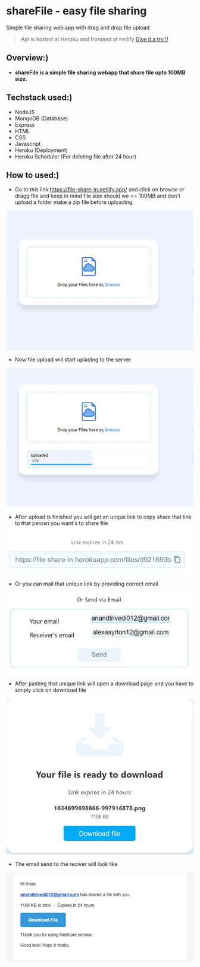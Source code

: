 # shareFile - easy file sharing

Simple file sharing web app with drag and drop file upload

> ApI is hosted at Heroku and frontend at netlify [Give it a try !!](https://file-share-in.netlify.app/)

## Overview:)

- **shareFile is a simple file sharing webapp that share file upto 100MB size.**

## Techstack used:)

- NodeJS
- MongoDB (Database)
- Express
- HTML
- CSS
- Javascript
- Heroku (Deployment)
- Heroku Scheduler (For deleting file after 24 hour)

## How to used:)

- Go to this link https://file-share-in.netlify.app/ and click on browse or dragg file
  and keep in mind file size should we <= 100MB and don't upload a folder make
  a zip file before uploading.

![upload](./ui/in1.png)

- Now file upload will start uplading to the server

![](./ui/in3.png)

- After upload is finished you will get an unque link to copy
  share that link to that perosn you want's to share file

![](./ui/in7.png)

- Or you can mail that unique link by providing correct email

![](./ui/in8.png)

- After pasting that unique link will open a download page and you have to simply click on download file

![](./ui/in4.png)

- The email send to the reciver will look like

![](./ui/in5.png)

